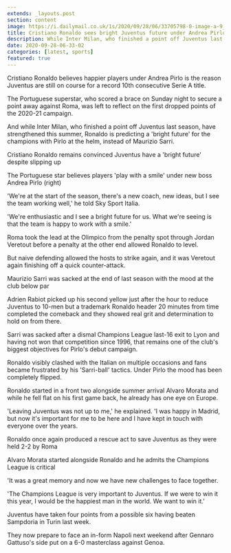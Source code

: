 ```yaml
---
extends: _layouts.post
section: content
image: https://i.dailymail.co.uk/1s/2020/09/28/06/33705798-0-image-a-9_1601270686736.jpg 
title: Cristiano Ronaldo sees bright Juventus future under Andrea Pirlo despite slip-up at Roma 
description: While Inter Milan, who finished a point off Juventus last season, have strengthened, Cristiano Ronaldo is predicting a bright future for the champions with Andrea Pirlo at the helm. 
date: 2020-09-28-06-33-02 
categories: [latest, sports] 
featured: true 
--- 
```

Cristiano Ronaldo believes happier players under Andrea Pirlo is the reason Juventus are still on course for a record 10th consecutive Serie A title.

The Portuguese superstar, who scored a brace on Sunday night to secure a point away against Roma, was left to reflect on the first dropped points of the 2020-21 campaign. 

And while Inter Milan, who finished a point off Juventus last season, have strengthened this summer, Ronaldo is predicting a 'bright future' for the champions with Pirlo at the helm, instead of Maurizio Sarri.  

Cristiano Ronaldo remains convinced Juventus have a 'bright future' despite slipping up 

The Portuguese star believes players 'play with a smile' under new boss Andrea Pirlo (right)

'We're at the start of the season, there's a new coach, new ideas, but I see the team working well,' he told Sky Sport Italia. 

'We're enthusiastic and I see a bright future for us. What we're seeing is that the team is happy to work with a smile.'

Roma took the lead at the Olimpico from the penalty spot through Jordan Veretout before a penalty at the other end allowed Ronaldo to level.

But naive defending allowed the hosts to strike again, and it was Veretout again finishing off a quick counter-attack. 

Maurizio Sarri was sacked at the end of last season with the mood at the club below par

Adrien Rabiot picked up his second yellow just after the hour to reduce Juventus to 10-men but a trademark Ronaldo header 20 minutes from time completed the comeback and they showed real grit and determination to hold on from there. 

Sarri was sacked after a dismal Champions League last-16 exit to Lyon and having not won that competition since 1996, that remains one of the club's biggest objectives for Pirlo's debut campaign. 

Ronaldo visibly clashed with the Italian on multiple occasions and fans became frustrated by his 'Sarri-ball' tactics. Under Pirlo the mood has been completely flipped. 

Ronaldo started in a front two alongside summer arrival Alvaro Morata and while he fell flat on his first game back, he already has one eye on Europe. 

'Leaving Juventus was not up to me,' he explained. 'I was happy in Madrid, but now it's important for me to be here and I have kept in touch with everyone over the years.

Ronaldo once again produced a rescue act to save Juventus as they were held 2-2 by Roma

Alvaro Morata started alongside Ronaldo and he admits the Champions League is critical

'It was a great memory and now we have new challenges to face together.

'The Champions League is very important to Juventus. If we were to win it this year, I would be the happiest man in the world. We want to win it.'

Juventus have taken four points from a possible six having beaten Sampdoria in Turin last week. 

They now prepare to face an in-form Napoli next weekend after Gennaro Gattuso's side put on a 6-0 masterclass against Genoa.  

